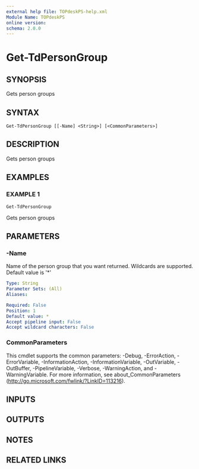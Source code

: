 ```yaml
---
external help file: TOPdeskPS-help.xml
Module Name: TOPdeskPS
online version:
schema: 2.0.0
---
```


# Get-TdPersonGroup

## SYNOPSIS
Gets person groups

## SYNTAX

```
Get-TdPersonGroup [[-Name] <String>] [<CommonParameters>]
```

## DESCRIPTION
Gets person groups

## EXAMPLES

### EXAMPLE 1
```
Get-TdPersonGroup
```

Gets person groups

## PARAMETERS

### -Name
Name of the person group that you want returned.
Wildcards are supported.
Default value is '*'

```yaml
Type: String
Parameter Sets: (All)
Aliases:

Required: False
Position: 1
Default value: *
Accept pipeline input: False
Accept wildcard characters: False
```

### CommonParameters
This cmdlet supports the common parameters: -Debug, -ErrorAction, -ErrorVariable, -InformationAction, -InformationVariable, -OutVariable, -OutBuffer, -PipelineVariable, -Verbose, -WarningAction, and -WarningVariable.
For more information, see about_CommonParameters (http://go.microsoft.com/fwlink/?LinkID=113216).

## INPUTS

## OUTPUTS

## NOTES

## RELATED LINKS

